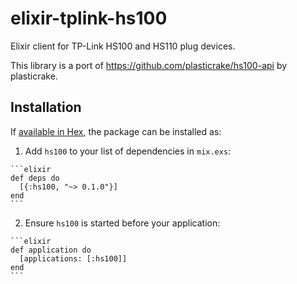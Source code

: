 # elixir-tplink-hs100

Elixir client for TP-Link HS100 and HS110 plug devices.

This library is a port of https://github.com/plasticrake/hs100-api by plasticrake.

## Installation

If [available in Hex](https://hex.pm/docs/publish), the package can be installed as:

  1. Add `hs100` to your list of dependencies in `mix.exs`:

    ```elixir
    def deps do
      [{:hs100, "~> 0.1.0"}]
    end
    ```

  2. Ensure `hs100` is started before your application:

    ```elixir
    def application do
      [applications: [:hs100]]
    end
    ```

